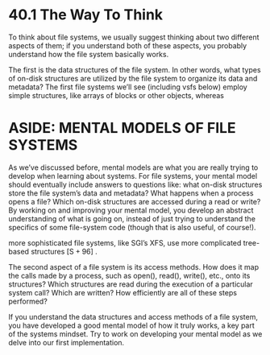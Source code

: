 # 40.1 The Way To Think  

To think about file systems, we usually suggest thinking about two different aspects of them; if you understand both of these aspects, you probably understand how the file system basically works.  

The first is the data structures of the file system. In other words, what types of on-disk structures are utilized by the file system to organize its data and metadata? The first file systems we’ll see (including vsfs below) employ simple structures, like arrays of blocks or other objects, whereas  

# ASIDE: MENTAL MODELS OF FILE SYSTEMS  

As we’ve discussed before, mental models are what you are really trying to develop when learning about systems. For file systems, your mental model should eventually include answers to questions like: what on-disk structures store the file system’s data and metadata? What happens when a process opens a file? Which on-disk structures are accessed during a read or write? By working on and improving your mental model, you develop an abstract understanding of what is going on, instead of just trying to understand the specifics of some file-system code (though that is also useful, of course!).  

more sophisticated file systems, like SGI’s XFS, use more complicated tree-based structures $\left[ { \mathsf { S } } { + } { 9 6 } \right]$ .  

The second aspect of a file system is its access methods. How does it map the calls made by a process, such as open(), read(), write(), etc., onto its structures? Which structures are read during the execution of a particular system call? Which are written? How efficiently are all of these steps performed?  

If you understand the data structures and access methods of a file system, you have developed a good mental model of how it truly works, a key part of the systems mindset. Try to work on developing your mental model as we delve into our first implementation.  

